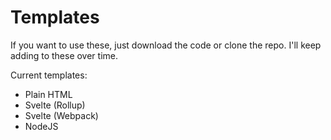 # Templates

If you want to use these, just download the code or clone the repo.
I'll keep adding to these over time.

Current templates:
- Plain HTML
- Svelte (Rollup)
- Svelte (Webpack)
- NodeJS